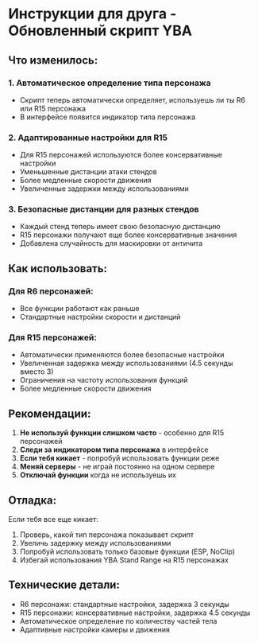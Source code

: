 # Инструкции для друга - Обновленный скрипт YBA

## Что изменилось:

### 1. Автоматическое определение типа персонажа
- Скрипт теперь автоматически определяет, используешь ли ты R6 или R15 персонажа
- В интерфейсе появится индикатор типа персонажа

### 2. Адаптированные настройки для R15
- Для R15 персонажей используются более консервативные настройки
- Уменьшенные дистанции атаки стендов
- Более медленные скорости движения
- Увеличенные задержки между использованиями

### 3. Безопасные дистанции для разных стендов
- Каждый стенд теперь имеет свою безопасную дистанцию
- R15 персонажи получают еще более консервативные значения
- Добавлена случайность для маскировки от античита

## Как использовать:

### Для R6 персонажей:
- Все функции работают как раньше
- Стандартные настройки скорости и дистанций

### Для R15 персонажей:
- Автоматически применяются более безопасные настройки
- Увеличенная задержка между использованиями (4.5 секунды вместо 3)
- Ограничения на частоту использования функций
- Более медленные скорости движения

## Рекомендации:

1. **Не используй функции слишком часто** - особенно для R15 персонажей
2. **Следи за индикатором типа персонажа** в интерфейсе
3. **Если тебя кикает** - попробуй использовать функции реже
4. **Меняй серверы** - не играй постоянно на одном сервере
5. **Отключай функции** когда не используешь их

## Отладка:

Если тебя все еще кикает:
1. Проверь, какой тип персонажа показывает скрипт
2. Увеличь задержку между использованиями
3. Попробуй использовать только базовые функции (ESP, NoClip)
4. Избегай использования YBA Stand Range на R15 персонажах

## Технические детали:

- R6 персонажи: стандартные настройки, задержка 3 секунды
- R15 персонажи: консервативные настройки, задержка 4.5 секунды
- Автоматическое определение по количеству частей тела
- Адаптивные настройки камеры и движения